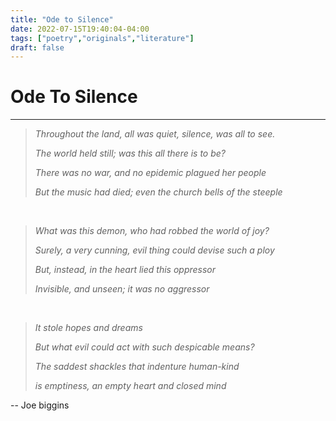 ```yaml
---
title: "Ode to Silence"
date: 2022-07-15T19:40:04-04:00
tags: ["poetry","originals","literature"]
draft: false
---
```


# Ode To Silence
---

>*Throughout the land, all was quiet, silence, was all to see.*
>
>*The world held still; was this all there is to be?*
>
>*There was no war, and no epidemic plagued her people*
>
>*But the music had died; even the church bells of the steeple*

<br>


>*What was this demon, who had robbed the world of joy?*
>
>*Surely, a very cunning, evil thing could devise such a ploy*
>
>*But, instead, in the heart lied this oppressor*
>
>*Invisible, and unseen; it was no aggressor*


<br>


>*It stole hopes and dreams*
>
>*But what evil could act with such despicable means?*
>
>*The saddest shackles that indenture human-kind*
>
>*is emptiness, an empty heart and closed mind*

-- Joe biggins
